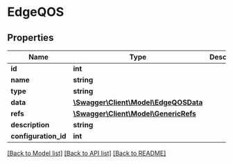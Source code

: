 # EdgeQOS

## Properties
Name | Type | Description | Notes
------------ | ------------- | ------------- | -------------
**id** | **int** |  | [optional] 
**name** | **string** |  | 
**type** | **string** |  | [optional] 
**data** | [**\Swagger\Client\Model\EdgeQOSData**](EdgeQOSData.md) |  | [optional] 
**refs** | [**\Swagger\Client\Model\GenericRefs**](GenericRefs.md) |  | [optional] 
**description** | **string** |  | [optional] 
**configuration_id** | **int** |  | [optional] 

[[Back to Model list]](../README.md#documentation-for-models) [[Back to API list]](../README.md#documentation-for-api-endpoints) [[Back to README]](../README.md)


